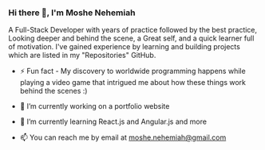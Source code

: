 ### Hi there 👋, I'm Moshe Nehemiah
A Full-Stack Developer with years of practice followed by the best practice, Looking deeper and behind the scene, a Great self, and a quick learner full of motivation.
I've gained experience by learning and building projects which are listed in my "Repositories" GitHub.


- ⚡  Fun fact - My discovery to worldwide programming happens while playing a video game that intrigued me about how these things work behind the scenes :)

- 🔭  I’m currently working on a portfolio website

- 🌱  I’m currently learning React.js and Angular.js and more

- 📫  You can reach me by email at moshe.nehemiah@gmail.com
